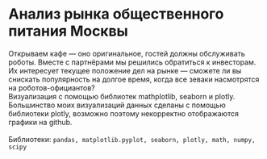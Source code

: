 # Анализ рынка общественного питания Москвы
Открываем кафе — оно оригинальное, гостей должны обслуживать роботы. Вместе с партнёрами мы решились обратиться к инвесторам. Их интересует текущее положение дел на рынке — сможете ли вы снискать популярность на долгое время, когда все зеваки насмотрятся на роботов-официантов? <br>
Визуализация с помощью библиотек mathplotlib, seaborn и plotly. Большинство моих визуализаций данных сделаны с помощью библиотеки plotly, возможно поэтому некорректно отображаются графики на github. <br>
<br>
Библиотеки: `pandas, matplotlib.pyplot, seaborn, plotly, math, numpy, scipy`
